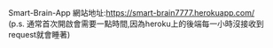 Smart-Brain-App
網站地址:https://smart-brain7777.herokuapp.com/    
(p.s. 通常首次開啟會需要一點時間,因為heroku上的後端每一小時沒接收到request就會睡著)
